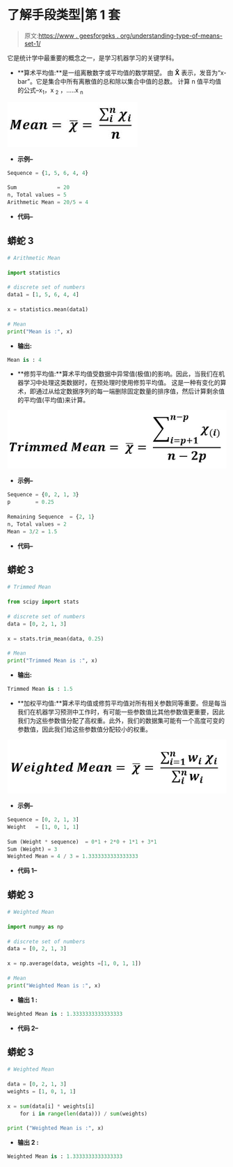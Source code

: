 # 了解手段类型|第 1 套

> 原文:[https://www . geesforgeks . org/understanding-type-of-means-set-1/](https://www.geeksforgeeks.org/understanding-types-of-means-set-1/)

它是统计学中最重要的概念之一，是学习机器学习的关键学科。

*   **算术平均值:**是一组离散数字或平均值的数学期望。
    由 **X̂** 表示，发音为“x-bar”。它是集合中所有离散值的总和除以集合中值的总数。
    计算 n 值平均值的公式–x<sub>1</sub>，x <sub>2</sub> ，…..x <sub>n</sub>

![](img/55063069529660b4edfd5c9320c78e89.png)

*   **示例–**

```py
Sequence = {1, 5, 6, 4, 4}

Sum             = 20
n, Total values = 5
Arithmetic Mean = 20/5 = 4
```

*   **代码–**

## 蟒蛇 3

```py
# Arithmetic Mean

import statistics

# discrete set of numbers
data1 = [1, 5, 6, 4, 4]

x = statistics.mean(data1)

# Mean
print("Mean is :", x)
```

*   **输出:**

```py
Mean is : 4
```

*   **修剪平均值:**算术平均值受数据中异常值(极值)的影响。因此，当我们在机器学习中处理这类数据时，在预处理时使用修剪平均值。
    这是一种有变化的算术，即通过从给定数据序列的每一端删除固定数量的排序值，然后计算剩余值的平均值(平均值)来计算。

![](img/01df350652d616cc8ee0befc3e1ca189.png)

*   **示例–**

```py
Sequence = {0, 2, 1, 3}
p        = 0.25

Remaining Sequence  = {2, 1}
n, Total values = 2
Mean = 3/2 = 1.5
```

*   **代码–**

## 蟒蛇 3

```py
# Trimmed Mean

from scipy import stats

# discrete set of numbers
data = [0, 2, 1, 3]

x = stats.trim_mean(data, 0.25)

# Mean
print("Trimmed Mean is :", x)
```

*   **输出:**

```py
Trimmed Mean is : 1.5
```

*   **加权平均值:**算术平均值或修剪平均值对所有相关参数同等重要。但是每当我们在机器学习预测中工作时，有可能一些参数值比其他参数值更重要，因此我们为这些参数值分配了高权重。此外，我们的数据集可能有一个高度可变的参数值，因此我们给这些参数值分配较小的权重。

![](img/9739b5883a0a7c9e5e93bd7f748c5bb8.png)

*   **示例–**

```py
Sequence = [0, 2, 1, 3]
Weight   = [1, 0, 1, 1]

Sum (Weight * sequence)  = 0*1 + 2*0 + 1*1 + 3*1
Sum (Weight) = 3
Weighted Mean = 4 / 3 = 1.3333333333333333
```

*   **代码 1–**

## 蟒蛇 3

```py
# Weighted Mean

import numpy as np

# discrete set of numbers
data = [0, 2, 1, 3]

x = np.average(data, weights =[1, 0, 1, 1])

# Mean
print("Weighted Mean is :", x)
```

*   **输出 1 :**

```py
Weighted Mean is : 1.3333333333333333
```

*   **代码 2–**

## 蟒蛇 3

```py
# Weighted Mean

data = [0, 2, 1, 3]
weights = [1, 0, 1, 1]

x = sum(data[i] * weights[i]
    for i in range(len(data))) / sum(weights)

print ("Weighted Mean is :", x)
```

*   **输出 2 :**

```py
Weighted Mean is : 1.3333333333333333
```